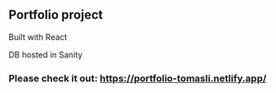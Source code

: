 ## Portfolio project

Built with React

DB hosted in Sanity

### Please check it out: https://portfolio-tomasli.netlify.app/